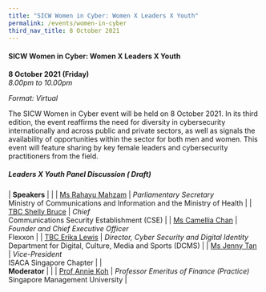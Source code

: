```yaml
---
title: "SICW Women in Cyber: Women X Leaders X Youth"
permalink: /events/women-in-cyber
third_nav_title: 8 October 2021
---
```

#### **SICW Women in Cyber: Women X Leaders X Youth**

**8 October 2021 (Friday)**  
*8.00pm to 10.00pm*

*Format: Virtual*

The SICW Women in Cyber event will be held on 8 October 2021. In its third edition, the event reaffirms the need for diversity in cybersecurity internationally and across public and private sectors, as well as signals the availability of opportunities within the sector for both men and women. This event will feature sharing by key female leaders and cybersecurity practitioners from the field.

##### **Leaders X Youth Panel Discussion ( Draft)**  

| **Speakers**         |                                                 |
| [Ms Rahayu Mahzam](/speaker-rahayu-m) | *Parliamentary Secretary*<br> Ministry of Communications and Information and the Ministry of Health                       |
| [TBC Shelly Bruce](/speaker-shelly-bruce) | *Chief*<br>Communications Security Establishment (CSE)                                           |
| [Ms Camellia Chan](/speaker-camellia-chan) | *Founder and Chief Executive Officer*<br>Flexxon           |
| [TBC Erika Lewis](/speaker-erika-lewis)  | *Director, Cyber Security and Digital Identity*<br>Department for Digital, Culture, Media and Sports (DCMS) |
| [Ms Jenny Tan](/speaker-jenny-tan)     | *Vice-President*<br>ISACA Singapore Chapter                                  |
| <br> **Moderator**        |                                                 |
| [Prof Annie Koh](/moderator-annie-koh)   | *Professor Emeritus of Finance (Practice)*<br>Singapore Management University      |